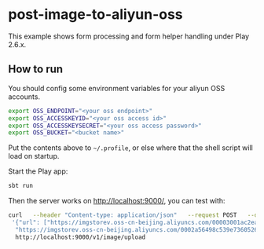 # post-image-to-aliyun-oss



This example shows form processing and form helper handling under Play 2.6.x.

## How to run

You should config some environment variables for your aliyun OSS accounts. 

```bash
export OSS_ENDPOINT="<your oss endpoint>"
export OSS_ACCESSKEYID="<your oss access id>"
export OSS_ACCESSKEYSECRET="<your oss access password>"
export OSS_BUCKET="<bucket name>"
```

Put the contents above to `~/.profile`, or else where that the shell script will load on startup.

Start the Play app:

```bash
sbt run
```

Then the server works on [http://localhost:9000/](http://localhost:9000/), you can test with:

```bash
curl   --header "Content-type: application/json"   --request POST   --data
 '{"url": ["https://imgstorev.oss-cn-beijing.aliyuncs.com/00003001ac2eabe0db2039ed650048de1609b5de.jpg",
  "https://imgstorev.oss-cn-beijing.aliyuncs.com/0002a56498c539e7360526a615ffb3147603b7de.png"]}'   
  http://localhost:9000/v1/image/upload
```
